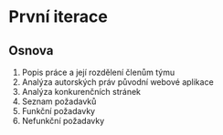 První iterace
=============

Osnova
------

1. Popis práce a její rozdělení členům týmu
2. Analýza autorských práv původní webové aplikace
3. Analýza konkurenčních stránek
4. Seznam požadavků
  1. Funkční požadavky
  2. Nefunkční požadavky